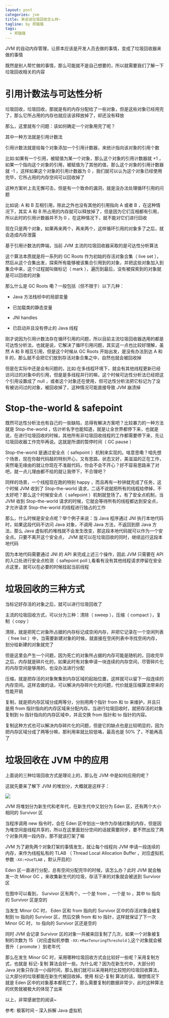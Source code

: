 ```yaml
---
layout: post
categories: jvm
title: 来说说垃圾回收怎么样~
tagline: by 郑璐璐
tags: 
  - 郑璐璐
---
```

JVM 的自动内存管理，让原本应该是开发人员去做的事情，变成了垃圾回收器来做的事情
<!-- more -->

既然是别人帮忙做的事情，那么可能就不是自己想要的，所以就需要我们了解一下垃圾回收相关的内容

# 引用计数法与可达性分析

垃圾回收，垃圾回收，那就是有的内存分配给了一些对象，但是这些对象已经用完了，那么它所占用的内存也就应该该释放掉了，却还没有释放

那么，这里就有个问题：该如何确定一个对象用完了呢？

其中一种方法就是引用计数法

引用计数法就是给每个对象添加一个引用计数器，来统计指向该对象的引用个数

比如:如果有一个引用，被赋值为某一个对象，那么这个对象的引用计数器就 +1 ，如果一个指向这个对象的引用，被赋值为了其他的值，那么这个对象的引用计数器就 -1 ，这样如果这个对象的引用计数器为 0 ，我们就可以认为这个对象已经使用完毕，它所占用的内存空间可以回收掉了

这种方案听上去无懈可击，但是有一个致命的漏洞，就是没办法处理循环引用的问题

比如说: A 和 B 互相引用，除此之外也没有其他的引用指向 A 或者 B ，在这种情况下，其实 A 和 B 所占用的内存就可以释放掉了，但是因为它们互相都有引用，所以此时的引用计数器并不为 0 ，在这种情况下，就不能对它们进行回收

现在只是两个对象，如果再来两个，再来两个，这样循环引用的对象多了之后，就会造成内存泄露

基于引用计数法的弊端，当前 JVM 主流的垃圾回收器采取的是可达性分析算法

这个算法本质就是将一系列的 GC Roots 作为初始的存活对象合集（ live set ），然后从这个合集出发，探索所有能够被该集合引用到的对象，并把这些对象加入到集合中来，这个过程就叫做标记（ mark ），遍历到最后，没有被探索到的对象就是可以回收的对象

那么什么是 GC Roots 嘞？一般包括（但不限于）以下几种：

- Java 方法栈桢中的局部变量

- 已加载类的静态变量

- JNI handles

- 已启动并且没有停止的 Java 线程

刚才说因为引用计数法存在循环引用的问题，所以目前主流垃圾回收器选用的都是可达性分析法，也就是说，它解决了循环引用问题，其实这一点也比较好理解，虽然 A 和 B 相互引用，但是这个时候从 GC Roots 开始出发，是没有办法到达 A 和 B 的，那么就不会把它们放到存活对象合集之中，自然也就会被回收掉

但是在实际中还是会有问题的，比如:在多线程环境下，就会有其他线程更新已经访问过的对象中的引用，但是是多线程并行的嘛，这个时候可达性分析法已经把这个引用设置成了 null ，或者这个对象还在使用，但可达性分析法把它标记为了没有被访问过的对象，被回收掉了，这种情况可能直接导致 JVM 崩溃掉

# Stop-the-world & safepoint

既然可达性分析法也有自己的一些缺陷，总得有解决方案吧？比较暴力的一种方法就是 Stop-the-world ，估计听名字也能知道，就是让全世界都停下来，也就是说，在进行垃圾回收的时候，其他所有非垃圾回收线程的工作都需要停下来，先让垃圾回收器工作完毕再说。这就是所谓的暂停时间（ GC pause ）

Stop-the-world 是通过安全点（ safepoint ）机制来实现的。啥意思嘞？咱先想个场景，现在你敲代码敲的特别开心，又有思路，状态又好，美滋滋的正在工作，突然毫无缘由的就让你现在不准敲代码，你会不会不开心？好不容易思路来了对吧，就一点儿理由都不给的就让我停下，不合理吧？

同样的场景，一个线程现在跑的特别 happy ，而且再有一秒钟就完成了任务，这个时候 JVM 收到了 Stop-the-world 请求，二话不说就把所有的线程给停掉，不太好吧？那么这个时候安全点（ safepoint ）机制就登场了。有了安全点机制，当 JVM 收到 Stop-the-world 请求的时候，它就会等待所有的线程都达到安全点，才允许请求 Stop-the-world 的线程进行独占的工作

那么，什么时候是安全点呢？举个例子来说：当 Java 程序通过 JNI 执行本地代码时，如果这段代码不访问 Java 对象，不调用 Java 方法，不返回到原 Java 方法，那么 Java 虚拟机的堆栈就不会发生改变，那这段本地代码就可以作为一个安全点。只要不离开这个安全点， JVM 就可以在垃圾回收的同时，继续运行这段本地代码

因为本地代码需要通过 JNI 的 API 来完成上述三个操作，因此 JVM 只需要在 API 的入口处进行安全点检测（ safepoint poll ),看看有没有其他线程请求停留在安全点这里，就可以在必要的时候挂起当前线程

# 垃圾回收的三种方式

当标记好存活的对象之后，就可以进行垃圾回收了

主流的垃圾回收方式，可以分为三种：清除（ sweep ），压缩（ compact ），复制（ copy ）

清除，就是把死亡对象所占据的内存标记成空闲内存，并把它记录在一个空闲列表（ free list ）中，当需要新建对象的时候，就直接在空闲列表中寻找空闲内存，划分给新建的对象就完了

但是这里会产生一个问题，因为死亡的对象所占据的内存可能是随机的，回收完毕之后，内存就是碎片化的，如果此时有对象申请一块连续的内存空间，尽管碎片化的内存空间是够用的，也没办法进行分配

压缩，就是把存活的对象聚集到内存区域的起始位置，这样就可以留下一段连续的内存空间。这样去做的话，可以解决内存碎片化的问题，代价就是压缩算法带来的性能开销

复制，就是把内存区域分成两等分，分别用两个指针 from 和 to 来维护，并且只是用 from 指针指向的内存区域来分配内存。当进行垃圾回收时，就把存活的对象复制到 to 指针指向的内存区域中，并且交换 from 指针和 to 指针的内容。

复制这种方式也可以解决内存碎片化的问题，但是它的缺点也是比较明显的，因为把内存区域分成了两等分嘛，那利用率就比较低咯，最高也是 50% 了，不能再高了

# 垃圾回收在 JVM 中的应用

上面说的三种垃圾回收方式是理论上的，那么在 JVM 中是如何应用的呢？

这就先要来了解下 JVM 的堆划分，大概就是这样子：

![](http://www.justdojava.com/assets/images/2019/java/image-zll/2020/11/03-内存区域划分.jpg)

JVM 将堆划分为新生代和老年代，在新生代中又划分为 Eden 区，还有两个大小相同的 Survivor 区

当程序调用 new 指令时，会在 Eden 区中划出一块作为存储对象的内存，但是因为堆空间是线程共享的，所以在这里面划分空间的话就需要同步，要不然出现了两个对象共用一段内存，那不就该打架了嘛

JVM 为了避免两个对象打架的事情发生，就让每个线程向 JVM 申请一段连续的内存，来作为线程私有的 TLAB （ Thread Local Allocation Buffer ，对应虚拟机参数 `-XX:+UseTLAB` ，默认开启的）

Eden 区一直进行分配，总有空间分配完毕的时候，该怎么办？此时 JVM 就会触发一次 Minor GC ，来收集新生代的垃圾，存活下来的对象就会被送到 Survivor 区

在图中可以看到， Survivor 区有两个，一个是 from ，一个是 to ，其中 to 指向的 Survivor 区是空的

当发生 Minor GC 时， Eden 区和 from 指向的 Survivor 区中的存活对象会被复制到 to 指向的 Survivor 区，然后交换 from 和 to 指针，这样就保证了下一次 Minor GC 时， to 指向的 Survivor 区还是空的

同时 JVM 会记录 Survivor 区的对象一共被来回复制了几次，如果一个对象被复制的次数为 15 （对应虚拟机参数 `-XX:+MaxTenuringThreshold` ),这个对象就会被晋升（ promote ）到老年代

那么在发生 Minor GC 时，采用哪种垃圾回收方式会比较好一些呢？采用复制方式，也就是 标记-复制 算法会好一些。为什么呢？因为在新生代中，大部分的 Java 对象只存活一小段时间，那么我们就可以采用耗时比较短的垃圾回收算法，让大部分的垃圾都能在新生代被回收掉。使用 标记-复制 算法的话，理想情况下就是 Eden 区中的对象基本都死亡了，那么需要复制的数据非常少，此时这种算法的优势就被极大的体现了出来

以上，非常感谢您的阅读~

参考:
极客时间 – 深入拆解 Java 虚拟机